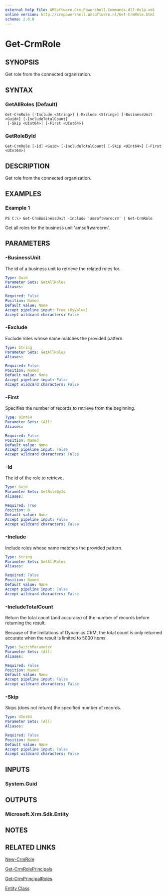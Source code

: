 ```yaml
---
external help file: AMSoftware.Crm.Powershell.Commands.dll-Help.xml
online version: http://crmpowershell.amsoftware.nl/Get-CrmRole.html
schema: 2.0.0
---
```


# Get-CrmRole

## SYNOPSIS
Get role from the connected organization.

## SYNTAX

### GetAllRoles (Default)
```
Get-CrmRole [-Include <String>] [-Exclude <String>] [-BusinessUnit <Guid>] [-IncludeTotalCount]
 [-Skip <UInt64>] [-First <UInt64>]
```

### GetRoleById
```
Get-CrmRole [-Id] <Guid> [-IncludeTotalCount] [-Skip <UInt64>] [-First <UInt64>]
```

## DESCRIPTION
Get role from the connected organization.

## EXAMPLES

### Example 1
```
PS C:\> Get-CrmBusinessUnit -Include 'amsoftwarecrm' | Get-CrmRole 
```

Get all roles for the business unit 'amsoftwarecrm'.

## PARAMETERS

### -BusinessUnit
The id of a business unit to retrieve the related roles for.

```yaml
Type: Guid
Parameter Sets: GetAllRoles
Aliases: 

Required: False
Position: Named
Default value: None
Accept pipeline input: True (ByValue)
Accept wildcard characters: False
```

### -Exclude
Exclude roles whose name matches the provided pattern.

```yaml
Type: String
Parameter Sets: GetAllRoles
Aliases: 

Required: False
Position: Named
Default value: None
Accept pipeline input: False
Accept wildcard characters: False
```

### -First
Specifies the number of records to retrieve from the beginning.

```yaml
Type: UInt64
Parameter Sets: (All)
Aliases: 

Required: False
Position: Named
Default value: None
Accept pipeline input: False
Accept wildcard characters: False
```

### -Id
The id of the role to retrieve.

```yaml
Type: Guid
Parameter Sets: GetRoleById
Aliases: 

Required: True
Position: 0
Default value: None
Accept pipeline input: False
Accept wildcard characters: False
```

### -Include
Include roles whose name matches the provided pattern.

```yaml
Type: String
Parameter Sets: GetAllRoles
Aliases: 

Required: False
Position: Named
Default value: None
Accept pipeline input: False
Accept wildcard characters: False
```

### -IncludeTotalCount
Return the total count (and accuracy) of the number of records before returning the result.

Because of the limitations of Dynamics CRM, the total count is only returned accurate when the result is limited to 5000 items.

```yaml
Type: SwitchParameter
Parameter Sets: (All)
Aliases: 

Required: False
Position: Named
Default value: None
Accept pipeline input: False
Accept wildcard characters: False
```

### -Skip
Skips (does not return) the specified number of records.

```yaml
Type: UInt64
Parameter Sets: (All)
Aliases: 

Required: False
Position: Named
Default value: None
Accept pipeline input: False
Accept wildcard characters: False
```

## INPUTS

### System.Guid


## OUTPUTS

### Microsoft.Xrm.Sdk.Entity


## NOTES

## RELATED LINKS

[New-CrmRole](New-CrmRole.md)

[Get-CrmRolePrincipals](Get-CrmRolePrincipals.md)

[Get-CrmPrincipalRoles](Get-CrmPrincipalRoles.md)

[Entity Class](https://msdn.microsoft.com/library/microsoft.xrm.sdk.entity.aspx)
